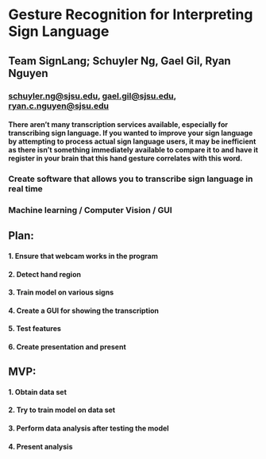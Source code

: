 # Gesture Recognition for Interpreting Sign Language

## Team SignLang; Schuyler Ng, Gael Gil, Ryan Nguyen

### schuyler.ng@sjsu.edu, gael.gil@sjsu.edu, ryan.c.nguyen@sjsu.edu

#### There aren’t many transcription services available, especially for transcribing sign language. If you wanted to improve your sign language by attempting to process actual sign language users, it may be inefficient as there isn’t something immediately available to compare it to and have it register in your brain that this hand gesture correlates with this word.

### Create software that allows you to transcribe sign language in real time

### Machine learning / Computer Vision / GUI

## Plan:

#### 1. Ensure that webcam works in the program

#### 2. Detect hand region

#### 3. Train model on various signs

#### 4. Create a GUI for showing the transcription

#### 5. Test features

#### 6. Create presentation and present

## MVP:

#### 1. Obtain data set

#### 2. Try to train model on data set

#### 3. Perform data analysis after testing the model

#### 4. Present analysis
